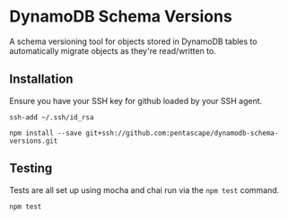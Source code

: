 # DynamoDB Schema Versions

A schema versioning tool for objects stored in DynamoDB tables to automatically migrate objects as they're read/written to.


## Installation

Ensure you have your SSH key for github loaded by your SSH agent.

```console
ssh-add ~/.ssh/id_rsa
```

```console
npm install --save git+ssh://github.com:pentascape/dynamodb-schema-versions.git
```


## Testing

Tests are all set up using mocha and chai run via the `npm test` command.

```console
npm test
```
